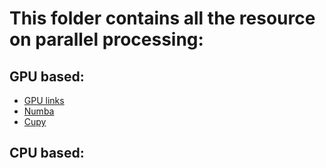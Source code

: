 # This folder contains all the resource on parallel processing:

## GPU based:

* [GPU links](./gpu.md)
* [Numba](./everything_numba/readme.md)
* [Cupy](./everything_cupy/readme.md)


## CPU based:
